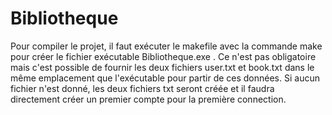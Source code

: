 # Bibliotheque
Pour compiler le projet, il faut exécuter le makefile avec la commande make pour créer le fichier exécutable Bibliotheque.exe .
Ce n'est pas obligatoire mais c'est possible de fournir les deux fichiers user.txt et book.txt dans le même emplacement que l'exécutable pour partir de ces données.
Si aucun fichier n'est donné, les deux fichiers txt seront créée et il faudra directement créer un premier compte pour la première connection.
